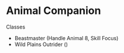 Animal Companion
================

Classes

- Beastmaster (Handle Animal 8, Skill Focus)
- Wild Plains Outrider ()
